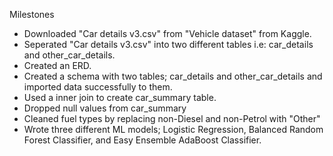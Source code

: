 Milestones

* Downloaded "Car details v3.csv" from "Vehicle dataset" from Kaggle.
* Seperated "Car details v3.csv" into two different tables i.e: car_details and other_car_details.
* Created an ERD.
* Created a schema with two tables; car_details and other_car_details and imported data successfully to them.
* Used a inner join to create car_summary table.
* Dropped null values from car_summary
* Cleaned fuel types by replacing non-Diesel and non-Petrol with "Other" 
* Wrote three different ML models; Logistic Regression, Balanced Random Forest Classifier, and Easy Ensemble AdaBoost Classifier. 